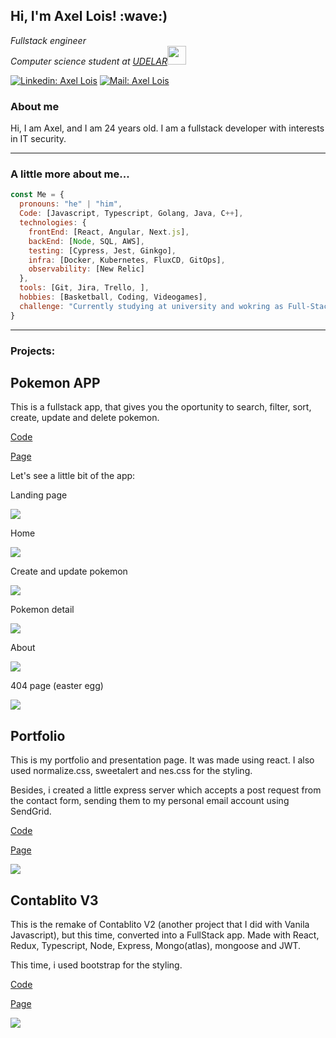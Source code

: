 <h2> Hi, I'm Axel Lois! :wave:) </h2>
<p><em>Fullstack engineer 
</br> Computer science student at  <a href="https://www.fing.edu.uy">UDELAR</a><img src="https://media.giphy.com/media/WUlplcMpOCEmTGBtBW/giphy.gif" width="30"> 
</em></p>

[![Linkedin: Axel Lois](https://img.shields.io/badge/-Linkedin-blue?style=flat-square&logo=Linkedin&logoColor=white&link=https://www.linkedin.com/in/axel-lois-740ba392/)](https://www.linkedin.com/in/axel-lois-dev/)
[![Mail: Axel Lois](https://img.shields.io/badge/-Mail-red?style=flat-square&logo=Gmail&logoColor=white&link=mailto:axel9034@hotmail.com)](mailto:axel9034@hotmail.com)

### About me
<p>Hi, I am Axel, and I am 24 years old. I am a fullstack developer with interests in IT security.</p>
<hr>

###  A little more about me...  

```javascript
const Me = {
  pronouns: "he" | "him",
  Code: [Javascript, Typescript, Golang, Java, C++],
  technologies: {
    frontEnd: [React, Angular, Next.js],
    backEnd: [Node, SQL, AWS],
    testing: [Cypress, Jest, Ginkgo],
    infra: [Docker, Kubernetes, FluxCD, GitOps],
    observability: [New Relic]
  },
  tools: [Git, Jira, Trello, ],
  hobbies: [Basketball, Coding, Videogames],
  challenge: "Currently studying at university and wokring as Full-Stack engineer"
}
```
<hr>

### Projects:

<h2> Pokemon APP </h2>
<p> This is a fullstack app, that gives you the oportunity to search, filter, sort, create, update and delete pokemon. </p>
<p><a href="https://github.com/axel-lois/Pokemon-App" target="_blank" rel="noopener noreferrer">Code</a></p>
<p><a href="https://pokemon-app-rose.vercel.app" target="_blank" rel="noopener noreferrer">Page</a></p>
<p>Let's see a little bit of the app: </p>

<p> Landing page </p>
<img src='https://user-images.githubusercontent.com/82421661/157132994-f95295c7-35c8-4663-877b-c4b19a9c93af.png'>
<p> Home </p>
<img src='https://user-images.githubusercontent.com/82421661/157132300-f24ac194-7b2c-493f-a17e-c1b1fe8e706c.png'>
<p> Create and update pokemon </p>
<img src='https://user-images.githubusercontent.com/82421661/157132631-d0d0564b-da69-46e6-b3ef-a884a8575de3.png'>
<p> Pokemon detail </p>
<img src='https://user-images.githubusercontent.com/82421661/157132763-49c971dc-b6c6-4476-b0b3-61d616d149f9.png'>
<p> About </p>
<img src='https://user-images.githubusercontent.com/82421661/157132852-7e1cf9fb-30c3-439c-9b7c-16a5b64268d3.png'>
<p> 404 page (easter egg) </p>
<img src='https://user-images.githubusercontent.com/82421661/157133084-5d27007a-9b21-4bb1-9164-6366f142dc03.png'>

<h2>Portfolio</h2>
<p> This is my portfolio and presentation page. It was made using react. I also used normalize.css, sweetalert and nes.css for the styling. </p>
<p> Besides, i created a little express server which accepts a post request from the contact form, sending them to my personal email account using SendGrid.</p>
<p><a href="https://github.com/axel-lois/Portfolio" target="_blank" rel="noopener noreferrer">Code</a></p>
<p><a href="https://axel-lois-dev.com" target="_blank" rel="noopener noreferrer">Page</a></p>
<img src='https://user-images.githubusercontent.com/82421661/157769612-6664790e-d893-42a8-9839-21d10a49bc8c.png'>

<h2> Contablito V3 </h2>
<p> This is the remake of Contablito V2 (another project that I did with Vanila Javascript), but this time, converted into a FullStack app. Made with React, Redux, Typescript, Node, Express, Mongo(atlas), mongoose and JWT.  </p>
<p> This time, i used bootstrap for the styling. </p>
<p><a href="https://github.com/axel-lois/Contablito-V3" target="_blank" rel="noopener noreferrer">Code</a></p>
<p><a href="https://contablito-v3.vercel.app" target="_blank" rel="noopener noreferrer">Page</a></p>
<img src='https://user-images.githubusercontent.com/82421661/159184688-eba6eade-48c6-429f-b538-09b4890e4abc.png'>

